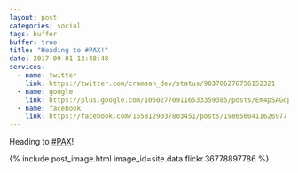 ```yaml
---
layout: post
categories: social
tags: buffer
buffer: true
title: "Heading to #PAX!"
date: 2017-09-01 12:48:48
services: 
  - name: twitter
    link: https://twitter.com/cramsan_dev/status/903706276756152321
  - name: google
    link: https://plus.google.com/106027709116533359385/posts/Em4pSAGdpmP
  - name: facebook
    link: https://facebook.com/1658129037803451/posts/1986560411626977
---
```


Heading to <a href="https://twitter.com/#!/search?q=%23PAX" title="#PAX" class="hashtag" rel="external nofollow" target="_blank">#PAX</a>!

{% include post_image.html image_id=site.data.flickr.36778897786 %}

